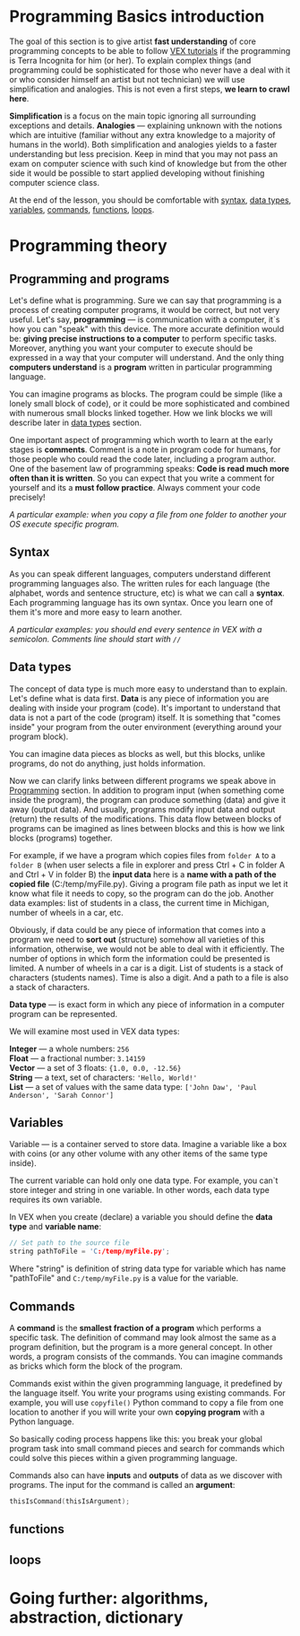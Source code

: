# Programming Basics introduction
The goal of this section is to give artist **fast understanding** of core programming concepts to be able to follow [VEX tutorials](VEX-Quick-start) if the programming is Terra Incognita for him (or her). To explain complex things (and programming could be sophisticated for those who never have a deal with it or who consider himself an artist but not technician) we will use simplification and analogies. This is not even a first steps, **we learn to crawl here**.

**Simplification** is a focus on the main topic ignoring all surrounding exceptions and details. **Analogies** — explaining unknown with the notions which are intuitive (familiar without any extra knowledge to a majority of humans in the world). Both simplification and analogies yields to a faster understanding but less precision. Keep in mind that you may not pass an exam on computer science with such kind of knowledge but from the other side it would be possible to start applied developing without finishing computer science class.

At the end of the lesson, you should be comfortable with [syntax](#syntax), [data types](#data-types), [variables](#variables), [commands](#commands), [functions](#functions), [loops](#loops).  

# Programming theory
## Programming and programs
Let's define what is programming. Sure we can say that programming is a process of creating computer programs, it would be correct, but not very useful. Let's say, **programming** — is communication with a computer, it`s how you can "speak" with this device. The more accurate definition would be: **giving precise instructions to a computer** to perform specific tasks. Moreover, anything you want your computer to execute should be expressed in a way that your computer will understand. And the only thing **computers understand** is a **program** written in particular programming language. 

You can imagine programs as blocks. The program could be simple (like a lonely small block of code), or it could be more sophisticated and combined with numerous small blocks linked together. How we link blocks we will describe later in [data types](#data-types) section. 

One important aspect of programming which worth to learn at the early stages is **comments**. Comment is a note in program code for humans, for those people who could read the code later, including a program author. One of the basement law of programming speaks: **Code is read much more often than it is written**. So you can expect that you write a comment for yourself and its a **must follow practice**. Always comment your code precisely!

_A particular example: when you copy a file from one folder to another your OS execute specific program._

## Syntax
As you can speak different languages, computers understand different programming languages also. The written rules for each language (the alphabet, words and sentence structure, etc) is what we can call a **syntax**. Each programming language has its own syntax. Once you learn one of them it's more and more easy to learn another. 

_A particular examples: you should end every sentence in VEX with a semicolon. Comments line should start with `//`_

## Data types
The concept of data type is much more easy to understand than to explain. Let's define what is data first. **Data** is any piece of information you are dealing with inside your program (code). It's important to understand that data is not a part of the code (program) itself.  It is something that "comes inside" your program from the outer environment (everything around your program block). 

You can imagine data pieces as blocks as well, but this blocks, unlike programs, do not do anything, just holds information.

Now we can clarify links between different programs we speak above in [Programming](#programming-and-programs) section. In addition to program input (when something come inside the program), the program can produce something (data) and give it away (output data). And usually, programs modify input data and output (return) the results of the modifications. This data flow between blocks of programs can be imagined as lines between blocks and this is how we link blocks (programs) together. 

For example, if we have a program which copies files from `folder A` to a `folder B` (when user selects a file in explorer and press Ctrl + C in folder A and Ctrl + V in folder B) the **input data** here is a **name with a path of the copied file** (C:/temp/myFile.py). Giving a program file path as input we let it know what file it needs to copy, so the program can do the job. Another data examples: list of students in a class, the current time in Michigan, number of wheels in a car, etc.

Obviously, if data could be any piece of information that comes into a program we need to **sort out** (structure) somehow all varieties of this information, otherwise, we would not be able to deal with it efficiently. The number of options in which form the information could be presented is limited. A number of wheels in a car is a digit. List of students is a stack of characters (students names). Time is also a digit. And a path to a file is also a stack of characters.

**Data type** — is exact form in which any piece of information in a computer program can be represented.

We will examine most used in VEX data types:  

**Integer** — a whole numbers: `256`  
**Float** — a fractional number: `3.14159`  
**Vector** — a set of 3 floats:  `{1.0, 0.0, -12.56}`  
**String** — a text, set of characters: `'Hello, World!'`  
**List** — a set of values with the same data type: `['John Daw', 'Paul Anderson', 'Sarah Connor']`

## Variables
Variable — is a container served to store data. Imagine a variable like a box with coins (or any other volume with any other items of the same type inside).

The current variable can hold only one data type. For example, you can`t store integer and string in one variable. In other words, each data type requires its own variable.

In VEX when you create (declare) a variable you should define the **data type** and **variable name**:
```C
// Set path to the source file
string pathToFile = 'C:/temp/myFile.py';
```
Where "string" is definition of string data type for variable which has name "pathToFile" and `C:/temp/myFile.py` is a value for the variable.

## Commands
A **command** is the **smallest fraction of a program** which performs a specific task. The definition of command may look almost the same as a program definition, but the program is a more general concept. In other words, a program consists of the commands. You can imagine commands as bricks which form the block of the program.

Commands exist within the given programming language, it predefined by the language itself. You write your programs using existing commands. For example, you will use `copyfile()` Python command to copy a file from one location to another if you will write your own **copying program** with a Python language.

So basically coding process happens like this: you break your global program task into small command pieces and search for commands which could solve this pieces within a given programming language.

Commands also can have **inputs** and **outputs** of data as we discover with programs. The input for the command is called an **argument**:

```c
thisIsCommand(thisIsArgument);
```

 
## functions
## loops

# Going further: algorithms, abstraction, dictionary 

